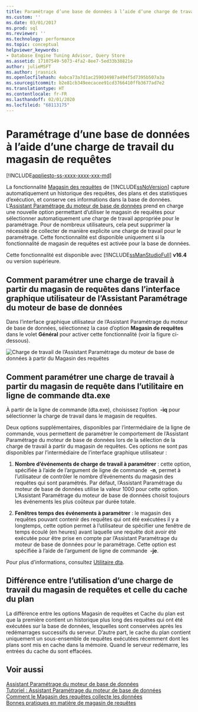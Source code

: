 ```yaml
---
title: Paramétrage d’une base de données à l’aide d’une charge de travail du magasin de requêtes | Microsoft Docs
ms.custom: ''
ms.date: 03/01/2017
ms.prod: sql
ms.reviewer: ''
ms.technology: performance
ms.topic: conceptual
helpviewer_keywords:
- Database Engine Tuning Advisor, Query Store
ms.assetid: 17107549-5073-4fa2-8ee7-5ed33b38821e
author: julieMSFT
ms.author: jrasnick
ms.openlocfilehash: 4abca73a7d1ac259034987a494f5d7395b507a3a
ms.sourcegitcommit: b2e81cb349eecacee91cd3766410ffb3677ad7e2
ms.translationtype: HT
ms.contentlocale: fr-FR
ms.lasthandoff: 02/01/2020
ms.locfileid: "68113175"
---
```

# <a name="tuning-database-using-workload-from-query-store"></a>Paramétrage d’une base de données à l’aide d’une charge de travail du magasin de requêtes
[!INCLUDE[appliesto-ss-xxxx-xxxx-xxx-md](../../includes/appliesto-ss-xxxx-xxxx-xxx-md.md)]


La fonctionnalité [Magasin des requêtes](../../relational-databases/performance/how-query-store-collects-data.md) de [!INCLUDE[ssNoVersion](../../includes/ssnoversion-md.md)] capture automatiquement un historique des requêtes, des plans et des statistiques d’exécution, et conserve ces informations dans la base de données. L’[Assistant Paramétrage du moteur de base de données](../../relational-databases/performance/database-engine-tuning-advisor.md) prend en charge une nouvelle option permettant d’utiliser le magasin de requêtes pour sélectionner automatiquement une charge de travail appropriée pour le paramétrage. Pour de nombreux utilisateurs, cela peut supprimer la nécessité de collecter de manière explicite une charge de travail pour le paramétrage. Cette fonctionnalité est disponible uniquement si la fonctionnalité de magasin de requêtes est activée pour la base de données. 
  
Cette fonctionnalité est disponible avec [!INCLUDE[ssManStudioFull](../../includes/ssmanstudiofull-md.md)] **v16.4** ou version supérieure. 
  
## <a name="how-to-tune-a-workload-from-query-store-in-database-engine-tuning-advisor-gui"></a>Comment paramétrer une charge de travail à partir du magasin de requêtes dans l’interface graphique utilisateur de l’Assistant Paramétrage du moteur de base de données
Dans l’interface graphique utilisateur de l’Assistant Paramétrage du moteur de base de données, sélectionnez la case d’option **Magasin de requêtes** dans le volet **Général** pour activer cette fonctionnalité (voir la figure ci-dessous).

![Charge de travail de l’Assistant Paramétrage du moteur de base de données à partir du Magasin des requêtes](../../relational-databases/performance/media/dta-workload-from-query-store.gif)
 
## <a name="how-to-tune-a-workload-from-query-store-in-dtaexe-command-line-utility"></a>Comment paramétrer une charge de travail à partir du magasin de requête dans l’utilitaire en ligne de commande dta.exe
À partir de la ligne de commande (dta.exe), choisissez l’option  **-iq** pour sélectionner la charge de travail dans le magasin de requêtes. 

Deux options supplémentaires, disponibles par l’intermédiaire de la ligne de commande, vous permettent de paramétrer le comportement de l’Assistant Paramétrage du moteur de base de données lors de la sélection de la charge de travail à partir du magasin de requêtes. Ces options ne sont pas disponibles par l’intermédiaire de l’interface graphique utilisateur :
  1. **Nombre d’événements de charge de travail à paramétrer** : cette option, spécifiée à l’aide de l’argument de ligne de commande  **-n**, permet à l’utilisateur de contrôler le nombre d’événements du magasin des requêtes qui sont paramétrés. Par défaut, l’Assistant Paramétrage du moteur de base de données utilise la valeur 1000 pour cette option. L’Assistant Paramétrage du moteur de base de données choisit toujours les événements les plus coûteux par durée totale. 
  
  2. **Fenêtres temps des événements à paramétrer** : le magasin des requêtes pouvant contenir des requêtes qui ont été exécutées il y a longtemps, cette option permet à l’utilisateur de spécifier une fenêtre de temps écoulé (en heures) avant laquelle une requête doit avoir été exécutée pour être prise en compte par l’Assistant Paramétrage du moteur de base de données pour le paramétrage. Cette option est spécifiée à l’aide de l’argument de ligne de commande  **-je**. 

Pour plus d’informations, consultez [Utilitaire dta](../../tools/dta/dta-utility.md).

## <a name="difference-between-using-workload-from-query-store-and-plan-cache"></a>Différence entre l’utilisation d’une charge de travail du magasin de requêtes et celle du cache du plan 
La différence entre les options Magasin de requêtes et Cache du plan est que la première contient un historique plus long des requêtes qui ont été exécutées sur la base de données, lesquelles sont conservées après les redémarrages successifs du serveur. D’autre part, le cache du plan contient uniquement un sous-ensemble de requêtes exécutées récemment dont les plans sont mis en cache dans la mémoire. Quand le serveur redémarre, les entrées du cache du sont effacées.

## <a name="see-also"></a>Voir aussi  
[Assistant Paramétrage du moteur de base de données](../../relational-databases/performance/database-engine-tuning-advisor.md)     
[Tutoriel : Assistant Paramétrage du moteur de base de données](../../tools/dta/tutorial-database-engine-tuning-advisor.md)        
[Comment le Magasin des requêtes collecte les données](../../relational-databases/performance/how-query-store-collects-data.md)     
[Bonnes pratiques en matière de magasin de requêtes](../../relational-databases/performance/best-practice-with-the-query-store.md)
